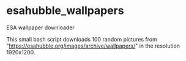 # esahubble_wallpapers
ESA wallpaper downloader

This small bash script downloads 100 random pictures from "https://esahubble.org/images/archive/wallpapers/"
in the resolution 1920x1200.
